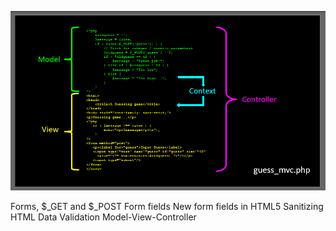 ![MVC with PHP & HTML](https://github.com/lindangulopez/DrCHUCK-PHP/blob/main/MVC.png?raw=true)

Forms, $_GET and $_POST
Form fields
New form fields in HTML5
Sanitizing HTML
Data Validation
Model-View-Controller

